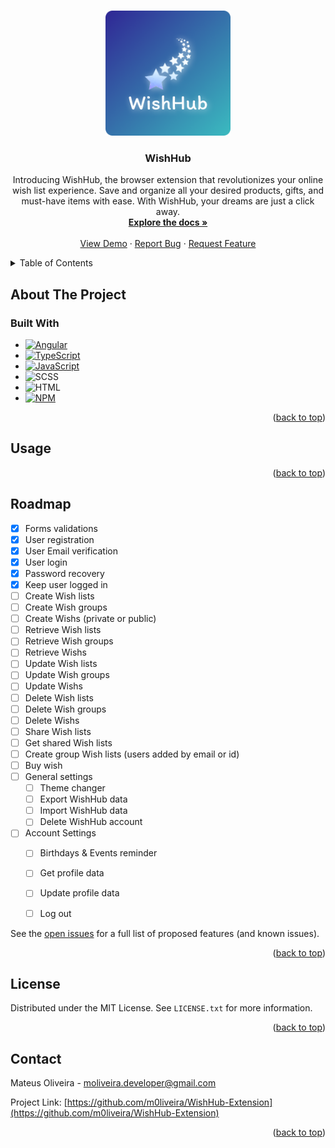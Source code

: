 <a name="readme-top"></a>

<!-- PROJECT LOGO -->
<br />
<div align="center">
  <a href="https://github.com/m0liveira/WishHub-Extension">
    <img src="WishHub-Extension/src/assets/logofull.png" alt="Logo" width="200" height="200">
  </a>

  <h3 align="center">WishHub</h3>

  <p align="center">
    Introducing WishHub, the browser extension that revolutionizes your online wish list experience. Save and organize all your desired products, gifts, and must-have items with ease. With WishHub, your dreams are just a click away.
    <br />
    <a href="https://github.com/m0liveira/WishHub-Extension"><strong>Explore the docs »</strong></a>
    <br />
    <br />
    <a href="">View Demo</a>
    ·
    <a href="https://github.com/m0liveira/WishHub-Extension/issues">Report Bug</a>
    ·
    <a href="https://github.com/m0liveira/WishHub-Extension/issues">Request Feature</a>
  </p>
</div>

<!-- TABLE OF CONTENTS -->
<details>
  <summary>Table of Contents</summary>
  <ol>
    <li>
      <a href="#about-the-project">About The Project</a>
      <ul>
        <li><a href="#built-with">Built With</a></li>
      </ul>
    </li>
    <li><a href="#usage">Usage</a></li>
    <li><a href="#roadmap">Roadmap</a></li>
    <li><a href="#license">License</a></li>
    <li><a href="#contact">Contact</a></li>
  </ol>
</details>

<!-- ABOUT THE PROJECT -->
## About The Project

### Built With

* [![Angular][Angular.io]][Angular-url]
* [![TypeScript][TypeScript.org]][TypeScript-url]
* [![JavaScript][JavaScript.org]][JavaScript-url]
* ![SCSS][SCSS.com]
* ![HTML][HTML.com]
* [![NPM][NPMjs.com]][NPM-url]

<p align="right">(<a href="#readme-top">back to top</a>)</p>

<!-- USAGE EXAMPLES -->
## Usage

<p align="right">(<a href="#readme-top">back to top</a>)</p>

<!-- ROADMAP -->
## Roadmap

- [x] Forms validations
- [x] User registration
- [x] User Email verification
- [x] User login
- [x] Password recovery
- [x] Keep user logged in
- [ ] Create Wish lists
- [ ] Create Wish groups
- [ ] Create Wishs (private or public)
- [ ] Retrieve Wish lists
- [ ] Retrieve Wish groups
- [ ] Retrieve Wishs
- [ ] Update Wish lists
- [ ] Update Wish groups
- [ ] Update Wishs
- [ ] Delete Wish lists
- [ ] Delete Wish groups
- [ ] Delete Wishs
- [ ] Share Wish lists
- [ ] Get shared Wish lists
- [ ] Create group Wish lists (users added by email or id)
- [ ] Buy wish
- [ ] General settings
    - [ ] Theme changer
    - [ ] Export WishHub data
    - [ ] Import WishHub data
    - [ ] Delete WishHub account
- [ ] Account Settings
    - [ ] Birthdays & Events reminder
    - [ ] Get profile data
    - [ ] Update profile data
    - [ ] Log out


See the [open issues](https://github.com/m0liveira/WishHub-Extension/issues) for a full list of proposed features (and known issues).

<p align="right">(<a href="#readme-top">back to top</a>)</p>

<!-- LICENSE -->
## License

Distributed under the MIT License. See `LICENSE.txt` for more information.

<p align="right">(<a href="#readme-top">back to top</a>)</p>

<!-- CONTACT -->
## Contact

Mateus Oliveira - moliveira.developer@gmail.com

Project Link: [https://github.com/m0liveira/WishHub-Extension](https://github.com/m0liveira/WishHub-Extension)

<p align="right">(<a href="#readme-top">back to top</a>)</p>

<!-- MARKDOWN LINKS & IMAGES -->
[Angular.io]: https://img.shields.io/badge/Angular-DD0031?style=for-the-badge&logo=angular&logoColor=white
[Angular-url]: https://angular.io/
[TypeScript.org]: https://img.shields.io/badge/typescript-%23007ACC.svg?style=for-the-badge&logo=typescript&logoColor=white
[TypeScript-url]: https://www.typescriptlang.org/
[JavaScript.org]: https://img.shields.io/badge/javascript-%23323330.svg?style=for-the-badge&logo=javascript&logoColor=%23F7DF1E
[JavaScript-url]: https://developer.mozilla.org/pt-BR/docs/Web/JavaScript
[SCSS.com]: https://img.shields.io/badge/SCSS-hotpink.svg?style=for-the-badge&logo=SASS&logoColor=white
[HTML.com]: https://img.shields.io/badge/html-%23E34F26.svg?style=for-the-badge&logo=html5&logoColor=white
[NPMjs.com]: https://img.shields.io/badge/NPM-%23CB3837.svg?style=for-the-badge&logo=npm&logoColor=white
[NPM-url]: https://www.npmjs.com/